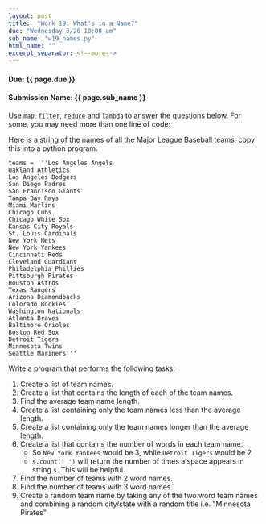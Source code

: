 ```yaml
---
layout: post
title:  "Work 19: What's in a Name?"
due: "Wednesday 3/26 10:00 am"
sub_name: "w19_names.py"
html_name: ""
excerpt_separator: <!--more-->
---
```


#### Due: {{ page.due }}
#### Submission Name: {{ page.sub_name }}

Use `map`, `filter`, `reduce` and `lambda` to answer the questions below. For some, you may need more than one line of code:

Here is a string of the names of all the Major League Baseball teams, copy this into a python program:
```
teams = '''Los Angeles Angels
Oakland Athletics
Los Angeles Dodgers
San Diego Padres
San Francisco Giants
Tampa Bay Rays
Miami Marlins
Chicago Cubs
Chicago White Sox
Kansas City Royals
St. Louis Cardinals
New York Mets
New York Yankees
Cincinnati Reds
Cleveland Guardians
Philadelphia Phillies
Pittsburgh Pirates
Houston Astros
Texas Rangers
Arizona Diamondbacks
Colorado Rockies
Washington Nationals
Atlanta Braves
Baltimore Orioles
Boston Red Sox
Detroit Tigers
Minnesota Twins
Seattle Mariners'''
```
Write a program that performs the following tasks:
1. Create a list of team names.
2. Create a list that contains the length of each of the team names.
3. Find the average team name length.
4. Create a list containing only the team names less than the average length.
5. Create a list containing only the team names longer than the average length.
6. Create a list that contains the number of words in each team name.
   - So `New York Yankees` would be 3, while `Detroit Tigers` would be 2
   - `s.count(' ')` will return the number of times a space appears in string `s`. This will be helpful
7. Find the number of teams with 2 word names.
8. Find the number of teams with 3 word names.
9. Create a random team name by taking any of the two word team names and combining a random city/state with a random title i.e. "Minnesota Pirates"
